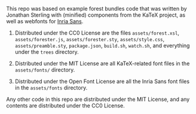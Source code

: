 This repo was based on example forest bundles code that was written by Jonathan Sterling with (minified) components from the KaTeX project, as well as webfonts for [Inria Sans](https://github.com/BlackFoundryCom/InriaFonts).

1. Distributed under the CC0 License are the files `assets/forest.xsl`,
`assets/forester.js`, `assets/forester.sty`, `assets/style.css`,
`assets/preamble.sty`, `package.json`, `build.sh`, `watch.sh`, and everything
under the `trees` directory.

2. Distributed under the MIT License are all KaTeX-related font files in the
`assets/fonts/` directory.

3. Distributed under the Open Font License are all the Inria Sans font files in
the `assets/fonts` directory.

Any other code in this repo are distributed under the MIT License, and any contents are distributed under the CC0 License.